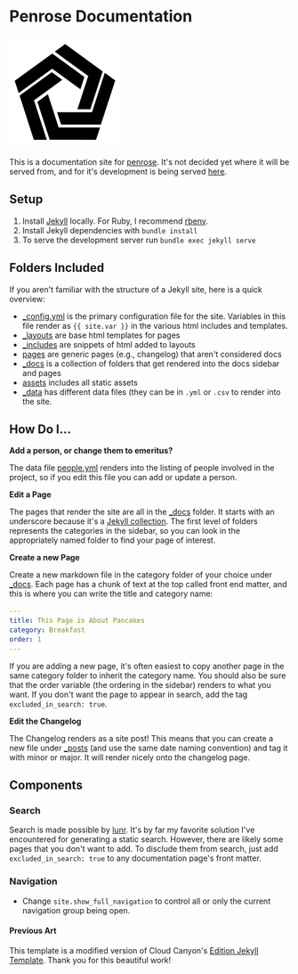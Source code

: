 # Penrose Documentation

![assets/img/penrose-logo.png](assets/img/penrose-logo.png)

This is a documentation site for [penrose](http://penrose.ink). It's not decided
yet where it will be served from, and for it's development is being served 
[here](https://vsoch.github.io/penrose.github.io).

## Setup

 1. Install [Jekyll](https://jekyllrb.com/docs/installation/) locally. For Ruby, I recommend [rbenv](https://github.com/rbenv/rbenv).
 2. Install Jekyll dependencies with `bundle install`
 3. To serve the development server run `bundle exec jekyll serve`

## Folders Included
If you aren't familiar with the structure of a Jekyll site, here is a quick overview:

 - [_config.yml](_config.yml) is the primary configuration file for the site. Variables in this file render as `{{ site.var }}` in the various html includes and templates.
 - [_layouts](_layouts) are base html templates for pages
 - [_includes](_includes) are snippets of html added to layouts
 - [pages](pages) are generic pages (e.g., changelog) that aren't considered docs
 - [_docs](_docs) is a collection of folders that get rendered into the docs sidebar and pages
 - [assets](assets) includes all static assets
 - [_data](_data) has different data files (they can be in `.yml` or `.csv` to render into the site.

## How Do I...

**Add a person, or change them to emeritus?**

The data file [people.yml](_data/people.yml) renders into the listing of people 
involved in the project, so if you edit this file you can add or update a person.

**Edit a Page**

The pages that render the site are all in the [_docs](_docs) folder. It starts
with an underscore because it's a [Jekyll collection](https://jekyllrb.com/docs/collections/).
The first level of folders represents the categories in the sidebar, so you can
look in the appropriately named folder to find your page of interest. 

**Create a new Page**

Create a new markdown file in the category folder of your choice under [_docs](_docs).
Each page has a chunk of text at the top called front end matter, and this is where
you can write the title and category name:

```yml
---
title: This Page is About Pancakes
category: Breakfast
order: 1
---
```

If you are adding a new page, it's often easiest to copy another page in the same
category folder to inherit the category name. You should also be sure that the order
variable (the ordering in the sidebar) renders to what you want. If you don't 
want the page to appear in search, add the tag `excluded_in_search: true`.

**Edit the Changelog**

The Changelog renders as a site post! This means that you can create a new file
under [_posts](_posts) (and use the same date naming convention) and tag it with
minor or major. It will render nicely onto the changelog page.

## Components

### Search

Search is made possible by [lunr](https://lunrjs.com/). It's by far my favorite solution
I've encountered for generating a static search. However, there are likely some pages
that you don't want to add. To disclude them from search, just add `excluded_in_search: true` 
to any documentation page's front matter.

### Navigation

* Change `site.show_full_navigation` to control all or only the current navigation group being open.

#### Previous Art

This template is a modified version of Cloud Canyon's 
[Edition Jekyll Template](https://github.com/CloudCannon/edition-jekyll-template). 
Thank you for this beautiful work!
